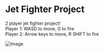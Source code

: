 # Jet Fighter Project
2 player jet fighter project!  
Player 1: WASD to move, G to fire  
Player 2: Arrow keys to move, R SHIFT to fire  

![Image](https://github.com/user-attachments/assets/d65b1cc6-5639-45db-aaf1-786fe92246b8)
